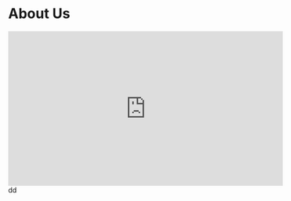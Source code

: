 # About Us

<iframe width="560" height="315" src="https://www.youtube.com/embed/P1gXhx1RXk4?si=9-vBeVrSSN7GAXJF" title="YouTube video player" frameborder="0" allow="accelerometer; autoplay; clipboard-write; encrypted-media; gyroscope; picture-in-picture; web-share" referrerpolicy="strict-origin-when-cross-origin" allowfullscreen></iframe>
<!--ca-->
dd